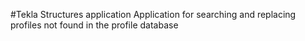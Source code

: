 #Tekla Structures application
Application for searching and replacing profiles not found in the profile database
